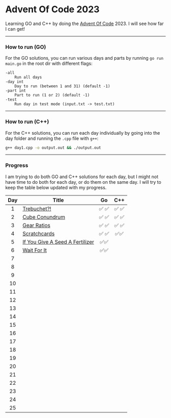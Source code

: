 # Advent Of Code 2023

Learning GO and C++ by doing the [Advent Of Code](https://adventofcode.com/2023/about) 2023. I will see how far I can get!

---

### How to run (GO)

For the GO solutions, you can run various days and parts by running `go run main.go` in the root dir with different flags:

```
-all
    Run all days
-day int
    Day to run (between 1 and 31) (default -1)
-part int
    Part to run (1 or 2) (default -1)
-test
    Run day in test mode (input.txt -> test.txt)
```

---

### How to run (C++)

For the C++ solutions, you can run each day individually by going into the day folder and running the `.cpp` file with `g++`:

```bash
g++ day1.cpp -o output.out && ./output.out
```

---

### Progress

I am trying to do both GO and C++ solutions for each day, but I might not have time to do both for each day, or do them on the same day. I will try to keep the table below updated with my progress.

| Day | Title                                                                        |  Go   |  C++  |
| :-: | ---------------------------------------------------------------------------- | :---: | :---: |
|  1  | [Trebuchet?!](https://adventofcode.com/2023/day/1)                           | ✅ ✅ | ✅ ✅ |
|  2  | [Cube Conundrum](https://adventofcode.com/2023/day/2)                        | ✅ ✅ | ✅ ✅ |
|  3  | [Gear Ratios](https://adventofcode.com/2023/day/3)                           | ✅ ✅ | ✅ ✅ |
|  4  | [Scratchcards](https://adventofcode.com/2023/day/4)                          | ✅ ✅ | ✅✅  |
|  5  | [If You Give A Seed A Fertilizer](https://adventofcode.com/2023/day/5#part2) | ✅✅  |       |
|  6  | [Wait For It](https://adventofcode.com/2023/day/6#part2)                     | ✅✅  |       |
|  7  |                                                                              |       |       |
|  8  |                                                                              |       |       |
|  9  |                                                                              |       |       |
| 10  |                                                                              |       |       |
| 11  |                                                                              |       |       |
| 12  |                                                                              |       |       |
| 13  |                                                                              |       |       |
| 14  |                                                                              |       |       |
| 15  |                                                                              |       |       |
| 16  |                                                                              |       |       |
| 17  |                                                                              |       |       |
| 18  |                                                                              |       |       |
| 19  |                                                                              |       |       |
| 20  |                                                                              |       |       |
| 21  |                                                                              |       |       |
| 22  |                                                                              |       |       |
| 23  |                                                                              |       |       |
| 24  |                                                                              |       |       |
| 25  |                                                                              |       |       |
